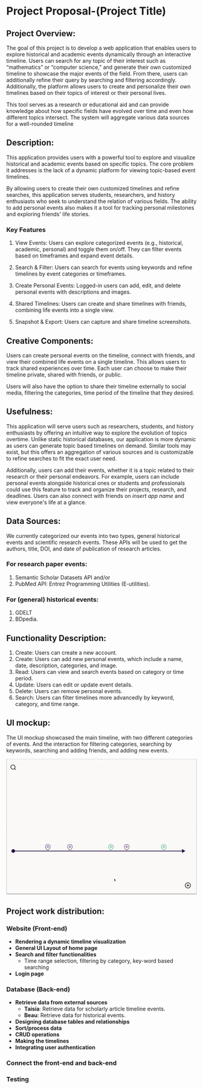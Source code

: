 # Project Proposal-(Project Title)

## Project Overview:

The goal of this project is to develop a web application that enables users to explore historical and academic events dynamically through an interactive timeline. Users can search for any topic of their interest such as “mathematics” or “computer science,” and generate their own customized timeline to showcase the major events of the field. From there, users can additionally refine their query by searching and filtering accordingly. Additionally, the platform allows users to create and personalize their own timelines based on their topics of interest or their personal lives. 

This tool serves as a research or educational aid and can provide knowledge about how specific fields have evolved over time and even how different topics intersect. The system will aggregate various data sources for a well-rounded timeline

## Description:

This application provides users with a powerful tool to explore and visualize historical and academic events based on specific topics. The core problem it addresses is the lack of a dynamic platform for viewing topic-based event timelines.

By allowing users to create their own customized timelines and refine searches, this application serves students, researchers, and history enthusiasts who seek to understand the relation of various fields. The ability to add personal events also makes it a tool for tracking personal milestones and exploring friends' life stories.

### Key Features ###

1. View Events: Users can explore categorized events (e.g., historical, academic, personal) and toggle them on/off. They can filter events based on timeframes and expand event details.

2. Search & Filter: Users can search for events using keywords and refine timelines by event categories or timeframes.

3. Create Personal Events: Logged-in users can add, edit, and delete personal events with descriptions and images.

4. Shared Timelines: Users can create and share timelines with friends, combining life events into a single view.

5. Snapshot & Export: Users can capture and share timeline screenshots.
   
## Creative Components:

Users can create personal events on the timeline, connect with friends, and view their combined life events on a single timeline. This allows users to track shared experiences over time. Each user can choose to make their timeline private, shared with friends, or public. 

Users will also have the option to share their timeline externally to social media, filtering the categories, time period of the timeline that they desired.

## Usefulness:

This application will serve users such as researchers, students, and history enthusiasts by offering an intuitive way to explore the evolution of topics overtime. Unlike static historical databases, our application is more dynamic as users can generate topic based timelines on demand. Similar tools may exist, but this offers an aggregation of various sources and is customizable to refine searches to fit the exact user need.  

Additionally, users can add their events, whether it is a topic related to their research or their personal endeavors. For example, users can include personal events alongside historical ones or students and professionals could use this feature to track and organize their projects, research, and deadlines. Users can also connect with friends on *insert app name* and view everyone's life at a glance.
## Data Sources:

We currently categorized our events into two types, general historical events and scientific research events. These APIs will be used to get the authors, title, DOI, and date of publication of research articles.

### For research paper events: ###
1. Semantic Scholar Datasets API and/or
2. PubMed API: Entrez Programming Utilities (E-utilities). 
### For (general) historical events: ###
1. GDELT
2. BDpedia.

## Functionality Description:

1. Create: Users can create a new account.
2. Create: Users can add new personal events, which include a name, date, description, categories, and image.
3. Read: Users can view and search events based on category or time period.
4. Update: Users can edit or update event details.
5. Delete: Users can remove personal events.
6. Search: Users can filter timelines more advancedly by keyword, category, and time range.

## UI mockup:

The UI mockup showcased the main timeline, with two different categories of events. And the interaction for filtering categories, searching by keywords, searching and adding friends, and adding new events.

![Timeline Demo](UI_MockUp.gif)

## Project work distribution:
### **Website (Front-end)**
- **Rendering a dynamic timeline visualization**
- **General UI Layout of home page**
- **Search and filter functionalities**
  - Time range selection, filtering by category, key-word based searching
- **Login page**

### **Database (Back-end)**
- **Retrieve data from external sources**
  - **Taisia**: Retrieve data for scholarly article timeline events.
  - **Beau**: Retrieve data for historical events.
- **Designing database tables and relationships**
- **Sort/process data**
- **CRUD operations**
- **Making the timelines**
- **Integrating user authentication**
### **Connect the front-end and back-end**
### **Testing**

